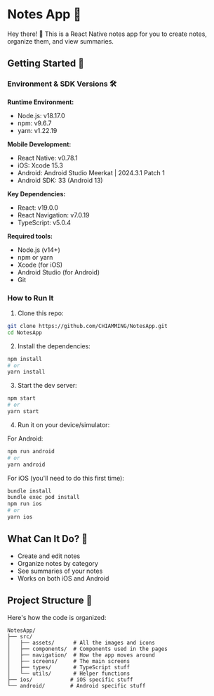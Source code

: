 # Notes App 📝

Hey there! 👋 This is a React Native notes app for you to create notes, organize them, and view summaries.

## Getting Started 🚀
### Environment & SDK Versions 🛠️
**Runtime Environment:**
- Node.js: v18.17.0
- npm: v9.6.7
- yarn: v1.22.19

**Mobile Development:**
- React Native: v0.78.1
- iOS: Xcode 15.3
- Android: Android Studio Meerkat | 2024.3.1 Patch 1
- Android SDK: 33 (Android 13)

**Key Dependencies:**
- React: v19.0.0
- React Navigation: v7.0.19
- TypeScript: v5.0.4

**Required tools:**
- Node.js (v14+)
- npm or yarn
- Xcode (for iOS)
- Android Studio (for Android)
- Git

### How to Run It

1. Clone this repo:
```sh
git clone https://github.com/CHIAMMING/NotesApp.git
cd NotesApp
```

2. Install the dependencies:
```sh
npm install
# or
yarn install
```

3. Start the dev server:
```sh
npm start
# or
yarn start
```

4. Run it on your device/simulator:

For Android:
```sh
npm run android
# or
yarn android
```

For iOS (you'll need to do this first time):
```sh
bundle install
bundle exec pod install
npm run ios
# or
yarn ios
```

## What Can It Do? 🤔

- Create and edit notes
- Organize notes by category
- See summaries of your notes
- Works on both iOS and Android

## Project Structure 📁

Here's how the code is organized:
```
NotesApp/
├── src/
│   ├── assets/      # All the images and icons
│   ├── components/  # Components used in the pages
│   ├── navigation/  # How the app moves around
│   ├── screens/     # The main screens
│   ├── types/       # TypeScript stuff
│   └── utils/       # Helper functions
├── ios/            # iOS specific stuff
└── android/        # Android specific stuff
```
